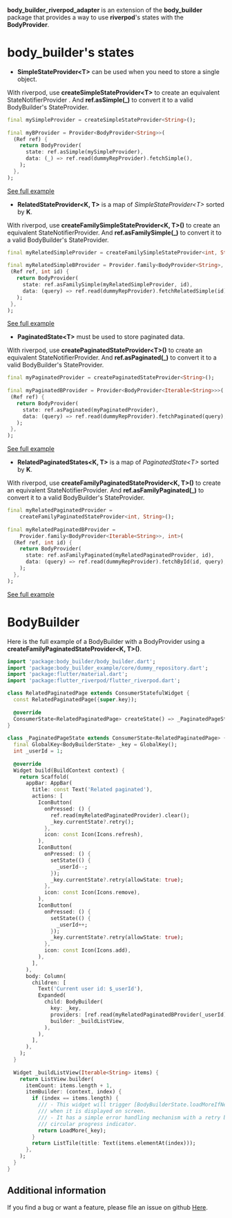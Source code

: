 
**body_builder_riverpod_adapter** is an extension of the **body_builder** package that provides a way to use **riverpod**'s states with the **BodyProvider**.

# body_builder's states

- **SimpleStateProvider\<T\>** can be used when you need to store a single object.

With riverpod, use **createSimpleStateProvider\<T\>** to create an equivalent StateNotifierProvider . And  **ref.asSimple(_)** to convert it to a valid BodyBuilder's StateProvider.
```dart  
final mySimpleProvider = createSimpleStateProvider<String>();  
  
final myBProvider = Provider<BodyProvider<String>>(  
  (Ref ref) {  
    return BodyProvider(  
      state: ref.asSimple(mySimpleProvider),  
      data: (_) => ref.read(dummyRepProvider).fetchSimple(),  
    );  
  },  
);
```  
[See full example](https://github.com/jeromecaudoux/body_builder/blob/main/body_builder_riverpod_adapter/example/lib/simple_page.dart)

- **RelatedStateProvider\<K, T\>** is a map of _SimpleStateProvider\<T\>_ sorted by **K**.

With riverpod, use **createFamilySimpleStateProvider\<K, T\>()** to create an equivalent StateNotifierProvider. And  **ref.asFamilySimple(_)** to convert it to a valid BodyBuilder's StateProvider.
 ```dart  
final myRelatedSimpleProvider = createFamilySimpleStateProvider<int, String>();  
  
final myRelatedSimpleBProvider = Provider.family<BodyProvider<String>, int>(  
  (Ref ref, int id) {  
    return BodyProvider(  
      state: ref.asFamilySimple(myRelatedSimpleProvider, id),  
      data: (query) => ref.read(dummyRepProvider).fetchRelatedSimple(id),  
    );  
  },  
);
```  
[See full example](https://github.com/jeromecaudoux/body_builder/blob/main/body_builder_riverpod_adapter/example/lib/related_simple_page.dart)

- **PaginatedState\<T\>** must be used to store paginated data.

With riverpod, use **createPaginatedStateProvider\<T\>()** to create an equivalent StateNotifierProvider. And  **ref.asPaginated(_)** to convert it to a valid BodyBuilder's StateProvider.
 ```dart  
final myPaginatedProvider = createPaginatedStateProvider<String>();  
  
final myPaginatedBProvider = Provider<BodyProvider<Iterable<String>>>(  
  (Ref ref) {  
    return BodyProvider(  
      state: ref.asPaginated(myPaginatedProvider),  
      data: (query) => ref.read(dummyRepProvider).fetchPaginated(query),  
    );  
  },  
);
```  
[See full example](https://github.com/jeromecaudoux/body_builder/blob/main/body_builder_riverpod_adapter/example/lib/paginated_page.dart)


- **RelatedPaginatedStates\<K, T\>** is a map of _PaginatedState\<T\>_ sorted by **K**.

With riverpod, use **createFamilyPaginatedStateProvider\<K, T\>()** to create an equivalent StateNotifierProvider. And  **ref.asFamilyPaginated(_)** to convert it to a valid BodyBuilder's StateProvider.
```dart
final myRelatedPaginatedProvider =  
    createFamilyPaginatedStateProvider<int, String>();  
  
final myRelatedPaginatedBProvider =  
    Provider.family<BodyProvider<Iterable<String>>, int>(  
  (Ref ref, int id) {  
    return BodyProvider(  
      state: ref.asFamilyPaginated(myRelatedPaginatedProvider, id),  
      data: (query) => ref.read(dummyRepProvider).fetchById(id, query),  
    );  
  },  
);
```
[See full example](https://github.com/jeromecaudoux/body_builder/blob/main/body_builder_riverpod_adapter/example/lib/related_paginated_page.dart)

# BodyBuilder
Here is the full example of a BodyBuilder with a BodyProvider using a **createFamilyPaginatedStateProvider\<K, T\>()**.
```dart
import 'package:body_builder/body_builder.dart';  
import 'package:body_builder_example/core/dummy_repository.dart';  
import 'package:flutter/material.dart';  
import 'package:flutter_riverpod/flutter_riverpod.dart';  

class RelatedPaginatedPage extends ConsumerStatefulWidget {  
  const RelatedPaginatedPage({super.key});  
  
  @override  
  ConsumerState<RelatedPaginatedPage> createState() => _PaginatedPageState();  
}  
  
class _PaginatedPageState extends ConsumerState<RelatedPaginatedPage> {  
  final GlobalKey<BodyBuilderState> _key = GlobalKey();  
  int _userId = 1;  
  
  @override  
  Widget build(BuildContext context) {  
    return Scaffold(  
      appBar: AppBar(  
        title: const Text('Related paginated'),  
        actions: [  
          IconButton(  
            onPressed: () {  
              ref.read(myRelatedPaginatedProvider).clear();  
              _key.currentState?.retry();  
            },  
            icon: const Icon(Icons.refresh),  
          ),  
          IconButton(  
            onPressed: () {  
              setState(() {  
                _userId--;  
              });  
              _key.currentState?.retry(allowState: true);  
            },  
            icon: const Icon(Icons.remove),  
          ),  
          IconButton(  
            onPressed: () {  
              setState(() {  
                _userId++;  
              });  
              _key.currentState?.retry(allowState: true);  
            },  
            icon: const Icon(Icons.add),  
          ),  
        ],  
      ),  
      body: Column(  
        children: [  
          Text('Current user id: $_userId'),  
          Expanded(  
            child: BodyBuilder(  
              key: _key,  
              providers: [ref.read(myRelatedPaginatedBProvider(_userId))],  
              builder: _buildListView,  
            ),  
          ),  
        ],  
      ),  
    );  
  }  
  
  Widget _buildListView(Iterable<String> items) {  
    return ListView.builder(  
      itemCount: items.length + 1,  
      itemBuilder: (context, index) {  
        if (index == items.length) {
          /// - This widget will trigger [BodyBuilderState.loadMoreIfNeeded]
          /// when it is displayed on screen.
          /// - It has a simple error handling mechanism with a retry button and
          /// circular progress indicator.
          return LoadMore(_key);  
        }  
        return ListTile(title: Text(items.elementAt(index)));  
      },  
    );  
  }  
}
```

## Additional information

If you find a bug or want a feature, please file an issue on github <a href="https://github.com/jeromecaudoux/body_builder/issues">Here</a>.
